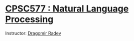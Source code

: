 # [CPSC577 : Natural Language Processing](https://www.cs.yale.edu/homes/radev/nlp.html)

Instructor: [Dragomir Radev](https://www.cs.yale.edu/homes/radev/index.html)
